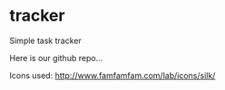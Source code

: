 # tracker
Simple task tracker

Here is our github repo...


Icons used:
http://www.famfamfam.com/lab/icons/silk/